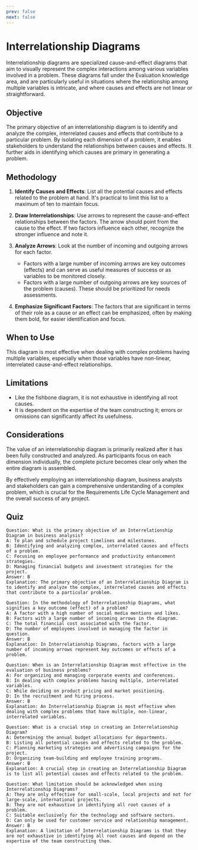 ```yaml
---
prev: false
next: false
---
```


# Interrelationship Diagrams

Interrelationship diagrams are specialized cause-and-effect diagrams that aim to visually represent the complex interactions among various variables involved in a problem. These diagrams fall under the Evaluation knowledge area, and are particularly useful in situations where the relationship among multiple variables is intricate, and where causes and effects are not linear or straightforward.

## Objective

The primary objective of an interrelationship diagram is to identify and analyze the complex, interrelated causes and effects that contribute to a particular problem. By isolating each dimension of a problem, it enables stakeholders to understand the relationships between causes and effects. It further aids in identifying which causes are primary in generating a problem.

## Methodology

1. **Identify Causes and Effects**: List all the potential causes and effects related to the problem at hand. It's practical to limit this list to a maximum of ten to maintain focus.

2. **Draw Interrelationships**: Use arrows to represent the cause-and-effect relationships between the factors. The arrow should point from the cause to the effect. If two factors influence each other, recognize the stronger influence and note it.

3. **Analyze Arrows**: Look at the number of incoming and outgoing arrows for each factor.

   - Factors with a large number of incoming arrows are key outcomes (effects) and can serve as useful measures of success or as variables to be monitored closely.
   - Factors with a large number of outgoing arrows are key sources of the problem (causes). These should be prioritized for needs assessments.

4. **Emphasize Significant Factors**: The factors that are significant in terms of their role as a cause or an effect can be emphasized, often by making them bold, for easier identification and focus.

## When to Use

This diagram is most effective when dealing with complex problems having multiple variables, especially when those variables have non-linear, interrelated cause-and-effect relationships.

## Limitations

- Like the fishbone diagram, it is not exhaustive in identifying all root causes.
- It is dependent on the expertise of the team constructing it; errors or omissions can significantly affect its usefulness.

## Considerations

The value of an interrelationship diagram is primarily realized after it has been fully constructed and analyzed. As participants focus on each dimension individually, the complete picture becomes clear only when the entire diagram is assembled.

By effectively employing an interrelationship diagram, business analysts and stakeholders can gain a comprehensive understanding of a complex problem, which is crucial for the Requirements Life Cycle Management and the overall success of any project.

## Quiz

```quiz
Question: What is the primary objective of an Interrelationship Diagram in business analysis?
A: To plan and schedule project timelines and milestones.
B: Identifying and analyzing complex, interrelated causes and effects of a problem.
C: Focusing on employee performance and productivity enhancement strategies.
D: Managing financial budgets and investment strategies for the project.
Answer: B
Explanation: The primary objective of an Interrelationship Diagram is to identify and analyze the complex, interrelated causes and effects that contribute to a particular problem.

Question: In the methodology of Interrelationship Diagrams, what signifies a key outcome (effect) of a problem?
A: A factor with a high number of social media mentions and likes.
B: Factors with a large number of incoming arrows in the diagram.
C: The total financial cost associated with the factor.
D: The number of employees involved in managing the factor in question.
Answer: B
Explanation: In Interrelationship Diagrams, factors with a large number of incoming arrows represent key outcomes or effects of a problem.

Question: When is an Interrelationship Diagram most effective in the evaluation of business problems?
A: For organizing and managing corporate events and conferences.
B: In dealing with complex problems having multiple, interrelated variables.
C: While deciding on product pricing and market positioning.
D: In the recruitment and hiring process.
Answer: B
Explanation: An Interrelationship Diagram is most effective when dealing with complex problems that have multiple, non-linear, interrelated variables.

Question: What is a crucial step in creating an Interrelationship Diagram?
A: Determining the annual budget allocations for departments.
B: Listing all potential causes and effects related to the problem.
C: Planning marketing strategies and advertising campaigns for the project.
D: Organizing team-building and employee training programs.
Answer: B
Explanation: A crucial step in creating an Interrelationship Diagram is to list all potential causes and effects related to the problem.

Question: What limitation should be acknowledged when using Interrelationship Diagrams?
A: They are only effective for small-scale, local projects and not for large-scale, international projects.
B: They are not exhaustive in identifying all root causes of a problem.
C: Suitable exclusively for the technology and software sectors.
D: Can only be used for customer service and relationship management.
Answer: B
Explanation: A limitation of Interrelationship Diagrams is that they are not exhaustive in identifying all root causes and depend on the expertise of the team constructing them.

```
